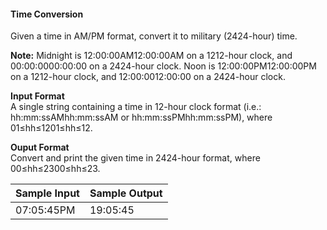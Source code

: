 #### Time Conversion
Given a time in AM/PM format, convert it to military (2424-hour) time.

**Note:** Midnight is 12:00:00AM12:00:00AM on a 1212-hour clock, and 00:00:0000:00:00 on a 2424-hour clock. Noon is 12:00:00PM12:00:00PM on a 1212-hour clock, and 12:00:0012:00:00 on a 2424-hour clock.

**Input Format**  
A single string containing a time in 12-hour clock format (i.e.: hh:mm:ssAMhh:mm:ssAM or hh:mm:ssPMhh:mm:ssPM), where 01≤hh≤1201≤hh≤12.

**Ouput Format**  
Convert and print the given time in 2424-hour format, where 00≤hh≤2300≤hh≤23.

| Sample Input  | Sample Output |
| ------------- |---------------|
| 07:05:45PM    | 19:05:45      |
